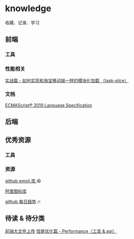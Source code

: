 # knowledge
收藏、记录、学习

##  前端

### 工具

### 性能相关
[实战篇 - 如何实现和淘宝移动端一样的模块化加载 （task-silce）](https://juejin.im/post/5d33fd0f5188256e820c80d4)

### 文档
[ECMAScript® 2019 Language Specification](http://ecma-international.org/ecma-262/)

##  后端

## 优秀资源
### 工具
### 资源
[github emoji 库 ](https://www.webfx.com/tools/emoji-cheat-sheet/) :smile: 

[阿里图标库](https://www.iconfont.cn/home/index)

[github 每日趋势](https://github.com/trending) :fire:

## 待读 & 待分类

[前端大文件上传](https://juejin.im/post/5cf765275188257c6b51775f)
[性能优化篇 - Performance（工具 & api）](https://juejin.im/post/5c8fa71d5188252d785f0ea3)




